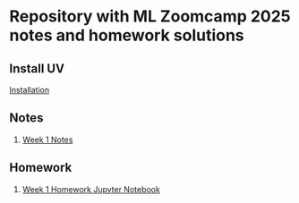 # Repository with ML Zoomcamp 2025 notes and homework solutions

## Install UV
[Installation](uv-installation.md)

## Notes
1. [Week 1 Notes](week1/notes.md)

## Homework
1. [Week 1 Homework Jupyter Notebook](week1/homework.ipynb)